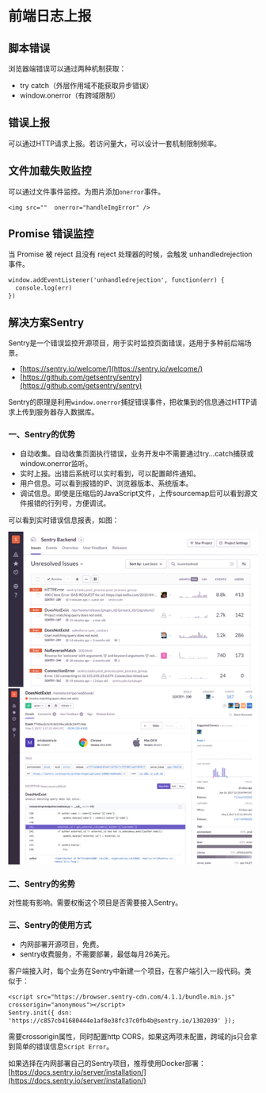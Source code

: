 # 前端日志上报

## 脚本错误

浏览器端错误可以通过两种机制获取：

* try catch（外层作用域不能获取异步错误）
* window.onerror（有跨域限制）

## 错误上报

可以通过HTTP请求上报。若访问量大，可以设计一套机制限制频率。

## 文件加载失败监控

可以通过文件事件监控。为图片添加`onerror`事件。

    <img src=""  οnerrοr="handleImgError" />

## Promise 错误监控

当 Promise 被 reject 且没有 reject 处理器的时候，会触发 unhandledrejection 事件。

    window.addEventListener('unhandledrejection', function(err) {
      console.log(err)
    })

## 解决方案Sentry

Sentry是一个错误监控开源项目，用于实时监控页面错误，适用于多种前后端场景。

* [https://sentry.io/welcome/](https://sentry.io/welcome/)
* [https://github.com/getsentry/sentry](https://github.com/getsentry/sentry)

Sentry的原理是利用`window.onerror`捕捉错误事件，把收集到的信息通过HTTP请求上传到服务器存入数据库。

### 一、Sentry的优势

* 自动收集。自动收集页面执行错误，业务开发中不需要通过try...catch捕获或window.onerror监听。
* 实时上报。出错后系统可以实时看到，可以配置邮件通知。
* 用户信息。可以看到报错的IP、浏览器版本、系统版本。
* 调试信息。即使是压缩后的JavaScript文件，上传sourcemap后可以看到源文件报错的行列号，方便调试。

可以看到实时错误信息报表，如图：

![](../../assets/sentry-product-project-screenshot.png)
![](../../assets/sentry-product-issue-screenshot.png)

### 二、Sentry的劣势

对性能有影响。需要权衡这个项目是否需要接入Sentry。

### 三、Sentry的使用方式

* 内网部署开源项目，免费。
* sentry收费服务，不需要部署，最低每月26美元。
 
客户端接入时，每个业务在Sentry中新建一个项目，在客户端引入一段代码。类似于：

    <script src="https://browser.sentry-cdn.com/4.1.1/bundle.min.js" crossorigin="anonymous"></script>
    Sentry.init({ dsn: 'https://c857cb41680444e1af8e38fc37c0fb4b@sentry.io/1302039' });
 
需要crossorigin属性，同时配置http CORS，如果这两项未配置，跨域的js只会拿到简单的错误信息`Script Error`。

如果选择在内网部署自己的Sentry项目，推荐使用Docker部署：[https://docs.sentry.io/server/installation/](https://docs.sentry.io/server/installation/)
